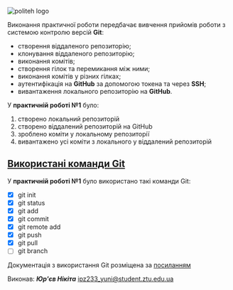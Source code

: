 ![politeh logo](https://media.ztu.edu.ua/wp-content/uploads/2020/02/Group-6-1-1536x465.png)

Виконання практичної роботи передбачає вивчення прийомів роботи з системою контролю версій **Git**:

- створення віддаленого репозиторію;
- клонування віддаленого репозиторію;
- виконання комітів;
- створення гілок та перемикання між ними;
- виконання комітів у різних гілках;
- аутентифікація на **GitHub** за допомогою токена та через **SSH**;
- вивантаження локального репозиторію на **GitHub**.

У __практичній роботі №1__ було:
 1. створено локальний репозиторій
 2. створено віддалений репозиторій на GitHub
 3. зроблено коміти у локальному репозиторії
 4. вивантажено усі коміти з локального у віддалений репозиторій

 ## [Використані команди Git](https://git-scm.com/doc)
У __практичній роботі №1__ було використано такі команди Git:
- [x] git init
- [x] git status 
- [x] git add
- [x] git commit
- [x] git remote add 
- [x] git push
- [x] git pull
- [ ] git branch 

Документація з використання Git розміщена за [посиланням](https://git-scm.com/doc)

Виконав: ***Юр'єв Нікіта***
ipz233_yuni@student.ztu.edu.ua